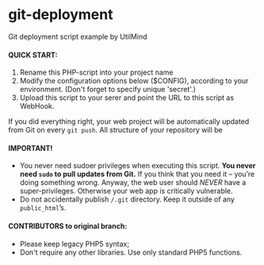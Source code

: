 # git-deployment

Git deployment script example by UtilMind

#### QUICK START:
1. Rename this PHP-script into your project name
2. Modify the configuration options below ($CONFIG), according to your environment. (Don't forget to specify unique 'secret'.)
3. Upload this script to your serer and point the URL to this script as WebHook.

If you did everything right, your web project will be automatically updated from Git on every `git push`. All structure of your repository will be 

#### IMPORTANT!
* You never need sudoer privileges when executing this script. <b>You never need `sudo` to pull updates from Git.</b>
If you think that you need it – you’re doing something wrong. Anyway, the web user should _NEVER_ have a super-privileges. Otherwise your web app is critically vulnerable.
* Do not accidentally publish `/.git` directory. Keep it outside of any `public_html`’s.

#### CONTRIBUTORS to original branch:
* Please keep legacy PHP5 syntax;
* Don't require any other libraries. Use only standard PHP5 functions.
